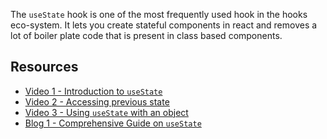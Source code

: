 The `useState` hook is one of the most frequently used hook in the hooks eco-system. It lets you create stateful components in react and removes a lot of boiler plate code that is present in class based components.

## Resources

- [Video 1 - Introduction to `useState`](https://www.youtube.com/watch?v=lAW1Jmmr9hc) 
- [Video 2 - Accessing previous state](https://www.youtube.com/watch?v=d0plTCQgsXs)
- [Video 3 - Using `useState` with an object](https://www.youtube.com/watch?v=-3lL8oyev9w)
- [Blog 1 - Comprehensive Guide on `useState`](https://dmitripavlutin.com/react-usestate-hook-guide/)


